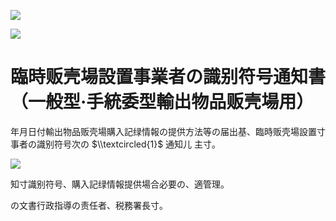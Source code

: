 ![](https://www.nta.go.jp/tmp/4003595b-6da3-468a-84a2-c5e67ad01a56/images/e6eb0dba55706f62fdec2eb5a7bd056edccebf5338152997d264331301a6202a.jpg)

![](https://www.nta.go.jp/tmp/4003595b-6da3-468a-84a2-c5e67ad01a56/images/d492520a016244c2cfa69eb310b379e24ac9ff6135c5e8871c01f006c36942d0.jpg)

# 臨時贩壳場設置事業者の識别符号通知書（一般型·手統委型輸出物品贩壳場用）

年月日付輸出物品贩壳場購入記绿情報の提供方法等の届出基、臨時贩壳場設置寸事者の識别符号次の $\\textcircled{1}$ 通知儿 主寸。

![](https://www.nta.go.jp/tmp/4003595b-6da3-468a-84a2-c5e67ad01a56/images/06fc4931be03aa3496cf9a9085408ed7ba43f76c1681c6ebecc166cb4eeccec4.jpg)

知寸識别符号、購入記绿情報提供場合必要の、適管理。

の文書行政指導の责任者、税務署長寸。
